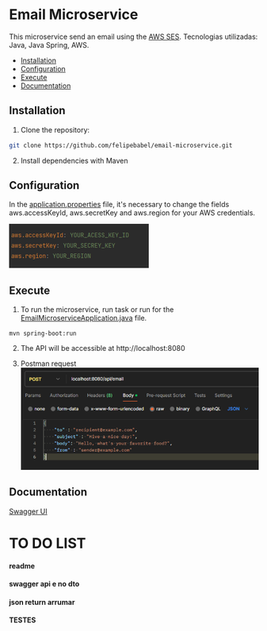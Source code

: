 # Email Microservice

This microservice send an email using the [AWS SES](https://aws.amazon.com/pt/ses/).
Tecnologias utilizadas: Java, Java Spring, AWS.

- [Installation](#installation)
- [Configuration](#configuration)
- [Execute](#execute)
- [Documentation](#documentation)

## Installation

1. Clone the repository:

```bash
git clone https://github.com/felipebabel/email-microservice.git
```

2. Install dependencies with Maven
## Configuration
In the [application.properties](src/main/resources/application.properties) file,
it's necessary to change the fields aws.accessKeyId, aws.secretKey and aws.region for your AWS credentials.

![img.png](assets/img/img.png)

## Execute

1. To run the microservice, run task or run for
the [EmailMicroserviceApplication.java](src/main/java/com/emailmicroservice/EmailMicroserviceApplication.java) file.


```task
mvn spring-boot:run
```
2. The API will be accessible at http://localhost:8080

3. Postman request
![img_1.png](assets/img/img_1.png)

## Documentation

[Swagger UI](http://localhost:8080/swagger-ui/index.html#/)



# TO DO LIST

#### readme
#### swagger api e no dto
#### json return arrumar
#### TESTES